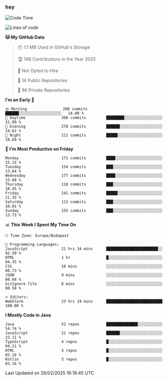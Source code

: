 ### hey

<!--START_SECTION:waka-->
![Code Time](http://img.shields.io/badge/Code%20Time-1%2C110%20hrs%2029%20mins-blue)

![Lines of code](https://img.shields.io/badge/From%20Hello%20World%20I%27ve%20Written-1.8%20million%20lines%20of%20code-blue)

**🐱 My GitHub Data** 

> 📦 1.1 MB Used in GitHub's Storage 
 > 
> 🏆 148 Contributions in the Year 2025
 > 
> 🚫 Not Opted to Hire
 > 
> 📜 14 Public Repositories 
 > 
> 🔑 86 Private Repositories 
 > 
**I'm an Early 🐤** 

```text
🌞 Morning                280 commits         ██████░░░░░░░░░░░░░░░░░░░   24.80 % 
🌆 Daytime                360 commits         ████████░░░░░░░░░░░░░░░░░   31.89 % 
🌃 Evening                278 commits         ██████░░░░░░░░░░░░░░░░░░░   24.62 % 
🌙 Night                  211 commits         █████░░░░░░░░░░░░░░░░░░░░   18.69 % 
```
📅 **I'm Most Productive on Friday** 

```text
Monday                   171 commits         ████░░░░░░░░░░░░░░░░░░░░░   15.15 % 
Tuesday                  154 commits         ███░░░░░░░░░░░░░░░░░░░░░░   13.64 % 
Wednesday                177 commits         ████░░░░░░░░░░░░░░░░░░░░░   15.68 % 
Thursday                 118 commits         ███░░░░░░░░░░░░░░░░░░░░░░   10.45 % 
Friday                   241 commits         █████░░░░░░░░░░░░░░░░░░░░   21.35 % 
Saturday                 113 commits         ███░░░░░░░░░░░░░░░░░░░░░░   10.01 % 
Sunday                   155 commits         ███░░░░░░░░░░░░░░░░░░░░░░   13.73 % 
```


📊 **This Week I Spent My Time On** 

```text
🕑︎ Time Zone: Europe/Budapest

💬 Programming Languages: 
JavaScript               21 hrs 34 mins      ███████████████████████░░   92.50 % 
HTML                     1 hr                █░░░░░░░░░░░░░░░░░░░░░░░░   04.35 % 
CSS                      10 mins             ░░░░░░░░░░░░░░░░░░░░░░░░░   00.73 % 
JSON                     9 mins              ░░░░░░░░░░░░░░░░░░░░░░░░░   00.68 % 
GitIgnore file           8 mins              ░░░░░░░░░░░░░░░░░░░░░░░░░   00.58 % 

🔥 Editors: 
WebStorm                 23 hrs 19 mins      █████████████████████████   100.00 % 
```

**I Mostly Code in Java** 

```text
Java                     52 repos            ██████████████░░░░░░░░░░░   54.74 % 
JavaScript               21 repos            ██████░░░░░░░░░░░░░░░░░░░   22.11 % 
TypeScript               4 repos             █░░░░░░░░░░░░░░░░░░░░░░░░   04.21 % 
HTML                     3 repos             █░░░░░░░░░░░░░░░░░░░░░░░░   03.16 % 
Kotlin                   3 repos             █░░░░░░░░░░░░░░░░░░░░░░░░   03.16 % 
```




 Last Updated on 26/02/2025 16:18:45 UTC
<!--END_SECTION:waka-->
